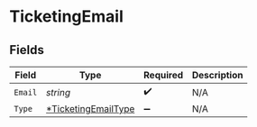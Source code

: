 # TicketingEmail


## Fields

| Field                                                            | Type                                                             | Required                                                         | Description                                                      |
| ---------------------------------------------------------------- | ---------------------------------------------------------------- | ---------------------------------------------------------------- | ---------------------------------------------------------------- |
| `Email`                                                          | *string*                                                         | :heavy_check_mark:                                               | N/A                                                              |
| `Type`                                                           | [*TicketingEmailType](../../models/shared/ticketingemailtype.md) | :heavy_minus_sign:                                               | N/A                                                              |
